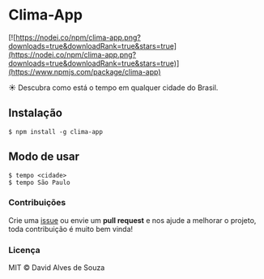 # Clima-App
[![https://nodei.co/npm/clima-app.png?downloads=true&downloadRank=true&stars=true](https://nodei.co/npm/clima-app.png?downloads=true&downloadRank=true&stars=true)](https://www.npmjs.com/package/clima-app)

:sunny: Descubra como está o tempo em qualquer cidade do Brasil.

## Instalação

```shell
$ npm install -g clima-app
```

## Modo de usar

```shell
$ tempo <cidade>
$ tempo São Paulo
```

### Contribuições

Crie uma [issue](https://github.com/davidalves1/clima-app/issues/new) ou envie um **pull request** e nos ajude a melhorar o projeto, toda contribuição é muito bem vinda!

### Licença

MIT © David Alves de Souza
